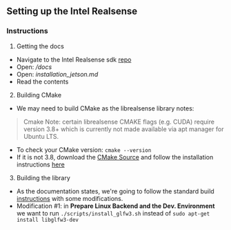 ## Setting up the Intel Realsense






### Instructions
1. Getting the docs
  * Navigate to the Intel Realsense sdk [repo][1]
  * Open: */docs*
  * Open: *installation_jetson.md*
  * Read the contents

2. Building CMake
  * We may need to build CMake as the librealsense library notes:

  > Cmake Note: certain librealsense CMAKE flags (e.g. CUDA) require version 3.8+ which is currently not made available via apt manager for Ubuntu LTS.

  * To check your CMake version: `cmake --version`
  * If it is not 3.8, download the [CMake Source][3] and follow the installation instructions [here][4]

3. Building the library
  * As the documentation states, we're going to follow the standard build [instructions][5] with some modifications.
  * Modification #1: in **Prepare Linux Backend and the Dev. Environment** we want to run `./scripts/install_glfw3.sh` instead of `sudo apt-get install libglfw3-dev`






[1]:https://github.com/IntelRealSense/librealsense
[2]:https://github.com/IntelRealSense/librealsense/blob/master/doc/installation.md
[3]:https://cmake.org/download/
[4]:https://cmake.org/install/
[5]:https://github.com/IntelRealSense/librealsense/blob/master/doc/installation.md
